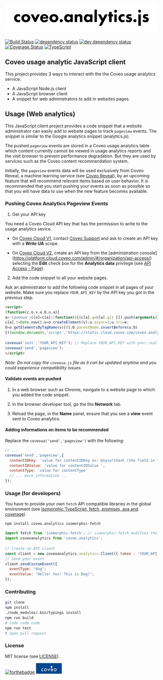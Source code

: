 # ![coveo.analytics](./assets/coveo.analytics.js.png)

[![Build Status](https://travis-ci.org/coveo/coveo.analytics.js.svg?branch=master)](https://travis-ci.org/coveo/coveo.analytics.js)
[![dependency status](https://david-dm.org/coveo/coveo.analytics.js.svg)](https://david-dm.org/coveo/coveo.analytics.js)
[![dev dependency status](https://david-dm.org/coveo/coveo.analytics.js/dev-status.svg)](https://david-dm.org/coveo/coveo.analytics.js#info=devDependencies)
[![Coverage Status](https://coveralls.io/repos/github/coveo/coveo.analytics.js/badge.svg?branch=master)](https://coveralls.io/github/coveo/coveo.analytics.js?branch=master)
[![TypeScript](https://badges.frapsoft.com/typescript/code/typescript.png?v=100)](https://github.com/ellerbrock/typescript-badges/)

## Coveo usage analytic JavaScript client

This project provides 3 ways to interact with the the Coveo usage analytics service.

- A JavaScript Node.js client
- A JavaScript browser client
- A snippet for web administrators to add in websites pages.

## Usage (Web analytics)

This JavaScript client project provides a code snippet that a website administrator can easily add to website pages to track `pageview` events. The snippet is similar to the Google analytics snippet (analytics.js).

The pushed `pageview` events are stored in a Coveo usage analytics table which content currently cannot be viewed in usage analytics reports and the visit browser to prevent performance degradation. But they are used by services such as the Coveo
content recommendation system.

Initially, the `pageview` events data will be used exclusively from Coveo Reveal, a machine learning service (see [Coveo Reveal](http://www.coveo.com/go?dest=cloudhelp&lcid=9&context=177)), by an upcoming feature that will recommend relevant items based on user behavior. It is recommended that you start pushing your events as soon as possible so that you will have data to use when the new feature becomes available.

### Pushing Coveo Analytics Pageview Events

1. Get your API key

  You need a Coveo Cloud API key that has the permission to write to the usage analytics sevice.

  - On [Coveo Cloud V1](https://cloud.coveo.com/), contact [Coveo Support](https://coveocommunity.force.com/) and ask to create an API key with a **Write UA** scope.

  - On [Coveo Cloud V2](https://platform.cloud.coveo.com/), create an API key from the [administration console] (https://platform.cloud.coveo.com/admin/#/organization/api-access/) selecting the **Edit** check box for the **Analytics data** privilege (see [API Access - Page](http://www.coveo.com/go?dest=ccv2ac&context=27)).

2. Add the code snippet to all your website pages.

  Ask an administrator to add the following code snippet in all pages of your website. Make sure you replace `YOUR_API_KEY` by the API key you got in the previous step.

```html
<script>
(function(c,o,v,e,O,u,a){
a='coveoua';c[a]=c[a]||function(){(c[a].q=c[a].q|| []).push(arguments)};
c[a].t=Date.now();u=o.createElement(v);u.async=1;u.src=e;
O=o.getElementsByTagName(v)[0];O.parentNode.insertBefore(u,O)
})(window,document,'script','https://static.cloud.coveo.com/coveo.analytics.js/coveoua.js')

coveoua('init','YOUR_API_KEY'); // Replace YOUR_API_KEY with your real key
coveoua('send','pageview');
</script>
```

_Note: Do not copy the_ `coveoua.js` _file as it can be updated anytime and you could experience compatibility issues._

#### Validate events are pushed

  1. In a web browser such as Chrome, navigate to a website page to which you added the code snippet.

  2. In the browser developer tool, go the the **Network** tab.

  3. Reload the page, in the **Name** panel, ensure that you see a **view** event sent to Coveo analytics.

#### Adding informations on items to be recommended

Replace the `coveoua('send','pageview')` with the following:
```js
// ...
coveoua('send','pageview',{
  contentIDKey: 'value for contentIDKey ex: @sysurihash (the field in the coveoindex)',
  contentIDValue: 'value for contentIDValue ',
  contentType: 'value for contentType'
  // ... more information ...
});
```

### Usage (for developers)

You have to provide your own `fetch` API compatible libraries in the global environment (see [Isomorphic TypeScript, fetch, promises, ava and coverage](http://source.coveo.com/2016/05/11/isomorphic-typescript-ava-w-coverage/)).

```bash
npm install coveo.analytics isomorphic-fetch
```

```js
import fetch from 'isomorphic-fetch'; // isomorphic-fetch modifies the global environment
import coveoanalytics from 'coveo.analytics';

// Create an API client
const client = new coveoanalytics.analytics.Client({ token : 'YOUR_API_KEY'})
// Send your event
client.sendCustomEvent({
  eventType: "dog";
  eventValue: "Hello! Yes! This is Dog!";
});
```

### Contributing

```bash
git clone
npm install
./node_modules/.bin/typings install
npm run build
# code code code
npm run test
# open pull request
```

### License

MIT license (see [LICENSE](LICENSE)).

[![forthebadge](http://forthebadge.com/images/badges/built-with-love.svg)](http://forthebadge.com)
[![coveo](./assets/by-coveo.png)](http://www.coveo.com)
